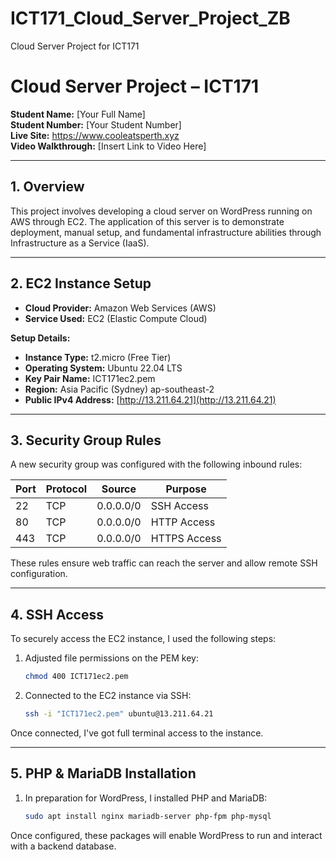 # ICT171_Cloud_Server_Project_ZB
Cloud Server Project for ICT171
# Cloud Server Project – ICT171

**Student Name:** [Your Full Name]  
**Student Number:** [Your Student Number]  
**Live Site:** https://www.cooleatsperth.xyz  
**Video Walkthrough:** [Insert Link to Video Here]

---

## 1. Overview

This project involves developing a cloud server on WordPress running on AWS through EC2. The application of this server is to demonstrate deployment, manual setup, and fundamental infrastructure abilities through Infrastructure as a Service (IaaS).

---

## 2. EC2 Instance Setup

- **Cloud Provider:** Amazon Web Services (AWS)  
- **Service Used:** EC2 (Elastic Compute Cloud)

**Setup Details:**
- **Instance Type:** t2.micro (Free Tier)
- **Operating System:** Ubuntu 22.04 LTS
- **Key Pair Name:** ICT171ec2.pem
- **Region:** Asia Pacific (Sydney) ap-southeast-2
- **Public IPv4 Address:** [http://13.211.64.21](http://13.211.64.21)

---

## 3. Security Group Rules

A new security group was configured with the following inbound rules:

| Port | Protocol | Source      | Purpose        |
|------|----------|-------------|----------------|
| 22   | TCP      | 0.0.0.0/0   | SSH Access     |
| 80   | TCP      | 0.0.0.0/0   | HTTP Access    |
| 443  | TCP      | 0.0.0.0/0   | HTTPS Access   |

These rules ensure web traffic can reach the server and allow remote SSH configuration.

---

## 4. SSH Access

To securely access the EC2 instance, I used the following steps:

1. Adjusted file permissions on the PEM key:
   ```bash
   chmod 400 ICT171ec2.pem
2. Connected to the EC2 instance via SSH:
   ```bash
   ssh -i "ICT171ec2.pem" ubuntu@13.211.64.21
Once connected, I've got full terminal access to the instance.

---

## 5. PHP & MariaDB Installation

1. In preparation for WordPress, I installed PHP and MariaDB:
   ```bash
   sudo apt install nginx mariadb-server php-fpm php-mysql
Once configured, these packages will enable WordPress to run and interact with a backend database.
